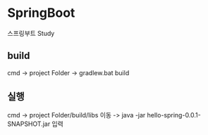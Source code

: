 # SpringBoot
스프링부트 Study

<h2>build</h2>
  cmd -> project Folder -> gradlew.bat build 
<h2>실행</h2>
  cmd -> project Folder/build/libs 이동 -> java -jar hello-spring-0.0.1-SNAPSHOT.jar 입력
